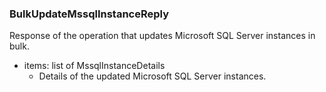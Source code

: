 ### BulkUpdateMssqlInstanceReply
Response of the operation that updates Microsoft SQL Server instances in bulk.

- items: list of MssqlInstanceDetails
  - Details of the updated Microsoft SQL Server instances.
